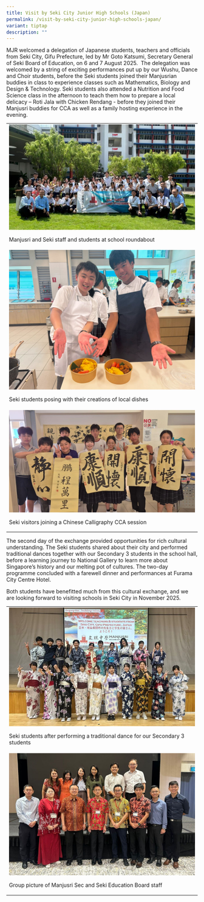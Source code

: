 ```yaml
---
title: Visit by Seki City Junior High Schools (Japan)
permalink: /visit-by-seki-city-junior-high-schools-japan/
variant: tiptap
description: ""
---
```

<p>MJR welcomed a delegation of Japanese students, teachers and officials
from Seki City, Gifu Prefecture, led by Mr Goto Katsumi, Secretary General
of Seki Board of Education, on 6 and 7 August 2025. &nbsp;The delegation
was welcomed by a string of exciting performances put up by our Wushu,
Dance and Choir students, before the Seki students joined their Manjusrian
buddies in class to experience classes such as Mathematics, Biology and
Design &amp; Technology. Seki students also attended a Nutrition and Food
Science class in the afternoon to teach them how to prepare a local delicacy
– Roti Jala with Chicken Rendang - before they joined their Manjusri buddies
for CCA as well as a family hosting experience in the evening.</p>
<table style="minWidth: 25px">
<colgroup>
<col>
</colgroup>
<tbody>
<tr>
<td rowspan="1" colspan="1">
<div class="isomer-image-wrapper">
<img style="width: 100%" height="auto" width="100%" alt="" src="/images/Spotlight/2025 Japan/Jap_6.jpg">
</div>
<p>Manjusri and Seki staff and students at school roundabout</p>
</td>
</tr>
<tr>
<td rowspan="1" colspan="1">
<div class="isomer-image-wrapper">
<img style="width: 100%" height="auto" width="100%" alt="" src="/images/Spotlight/2025 Japan/Jap_1.jpg">
</div>
<p>Seki students posing with their creations of local dishes</p>
</td>
</tr>
<tr>
<td rowspan="1" colspan="1">
<div class="isomer-image-wrapper">
<img style="width: 100%" height="auto" width="100%" alt="" src="/images/Spotlight/2025 Japan/Jap_2.jpg">
</div>
<p>Seki visitors joining a Chinese Calligraphy CCA session</p>
</td>
</tr>
</tbody>
</table>
<p>The second day of the exchange provided opportunities for rich cultural
understanding. The Seki students shared about their city and performed
traditional dances together with our Secondary 3 students in the school
hall, before a learning journey to National Gallery to learn more about
Singapore’s history and our melting pot of cultures. The two-day programme
concluded with a farewell dinner and performances at Furama City Centre
Hotel.</p>
<p>Both students have benefitted much from this cultural exchange, and we
are looking forward to visiting schools in Seki City in November 2025.</p>
<table style="minWidth: 25px">
<colgroup>
<col>
</colgroup>
<tbody>
<tr>
<td rowspan="1" colspan="1">
<div class="isomer-image-wrapper">
<img style="width: 100%" height="auto" width="100%" alt="" src="/images/Spotlight/2025 Japan/Jap_4.jpg">
</div>
<p>Seki students after performing a traditional dance for our Secondary 3
students</p>
</td>
</tr>
<tr>
<td rowspan="1" colspan="1">
<div class="isomer-image-wrapper">
<img style="width: 100%" height="auto" width="100%" alt="" src="/images/Spotlight/2025 Japan/Jap_5.jpg">
</div>
<p>Group picture of Manjusri Sec and Seki Education Board staff</p>
</td>
</tr>
</tbody>
</table>
<p></p>